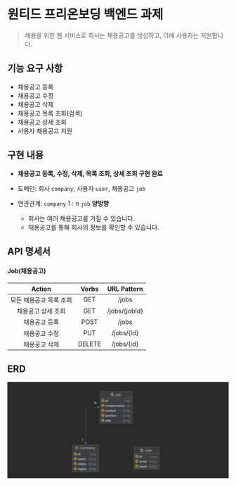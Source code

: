 # 원티드 프리온보딩 백엔드 과제

> 채용을 위한 웹 서비스로 회사는 채용공고를 생성하고, 이에 사용자는 지원합니다.



## 기능 요구 사항

- 채용공고 등록
- 채용공고 수정
- 채용공고 삭제
- 채용공고 목록 조회(검색)
- 채용공고 상세 조회
- 사용자 채용공고 지원



## 구현 내용

- **채용공고 등록, 수정, 삭제, 목록 조회, 상세 조회 구현 완료**
- 도메인: 회사 `company`, 사용자 `user`, 채용공고 `job`
- 연관관계:  `company` 1 : n `job`   **양방향**

  - 회사는 여러 채용공고를 가질 수 있습니다.
  - 채용공고를 통해 회사의 정보를 확인할 수 있습니다.



## API 명세서

#### Job(채용공고)

|               Action               | Verbs  | URL Pattern  |
| :--------------------------------: | :----: | :----------: |
|        모든 채용공고 목록 조회        |  GET   |    /jobs    |
|           채용공고 상세 조회         |  GET   | /jobs/{jobId} |
|          채용공고 등록         |  POST  |    /jobs    |
|        채용공고 수정       |  PUT   | /jobs/{id}  |
|        채용공고 삭제        | DELETE | /jobs/{id}  |



## ERD

<img src="images/erd.png" alt="erd" style="zoom:50%;" />



​    